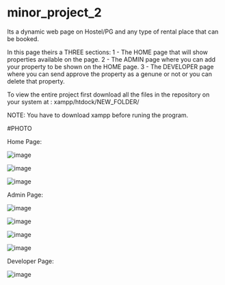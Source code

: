 # minor_project_2
Its a dynamic web page on Hostel/PG and any type of rental place that can be booked.

In this page theirs a THREE sections:
1 - The HOME page that will show properties available on the page.
2 - The ADMIN page where you can add your property to be shown on the HOME page.
3 - The DEVELOPER page where you can send approve the property as a genune or not or you can delete that property.

To view the entire project first download all the files in the repository on your system at :
xampp/htdock/NEW_FOLDER/

NOTE: You have to download xampp before runing the program.

#PHOTO

Home Page:

![image](https://user-images.githubusercontent.com/60097271/166108547-1138cd08-5ec3-42cb-888b-f71a7b63b6a9.png)

![image](https://user-images.githubusercontent.com/60097271/166108598-56d9e565-b042-4875-8b87-b2d8d69f0b07.png)

![image](https://user-images.githubusercontent.com/60097271/166108604-09ba418a-36a2-4035-9118-1f07c2a96a07.png)

Admin Page:

![image](https://user-images.githubusercontent.com/60097271/166108665-80cef96f-2e5d-4b9f-be3c-95e9abe2ef27.png)

![image](https://user-images.githubusercontent.com/60097271/166108658-b74af73d-1d11-491a-9a86-d8cd581e8090.png)

![image](https://user-images.githubusercontent.com/60097271/166108722-d2759079-4a92-4de0-825b-5499736a543d.png)

![image](https://user-images.githubusercontent.com/60097271/166108743-ae9617bf-839d-4dd2-8d50-ee8e76686854.png)

Developer Page:

![image](https://user-images.githubusercontent.com/60097271/166108784-dfae34b7-1543-4755-8ce8-4c3ccdf0fdaa.png)
